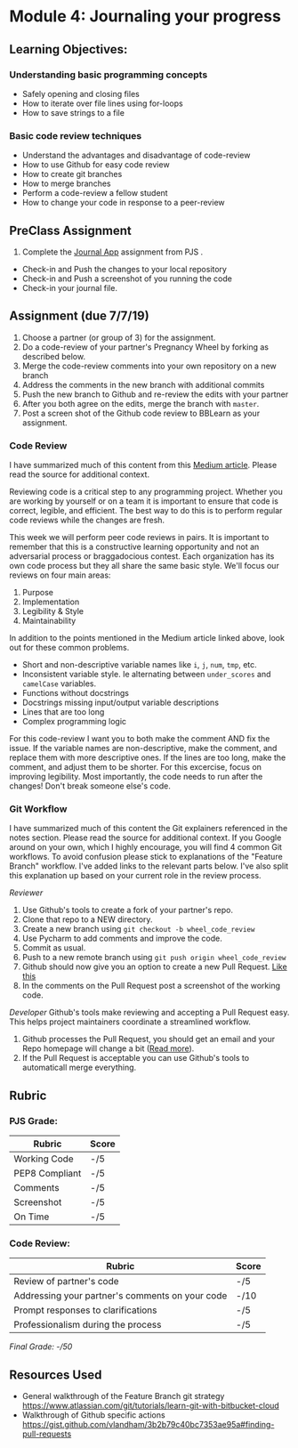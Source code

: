 # Module 4: Journaling your progress

## Learning Objectives:

### Understanding basic programming concepts
 - Safely opening and closing files
 - How to iterate over file lines using for-loops
 - How to save strings to a file

### Basic code review techniques
 - Understand the advantages and disadvantage of code-review
 - How to use Github for easy code review
 - How to create git branches
 - How to merge branches
 - Perform a code-review a fellow student
 - How to change your code in response to a peer-review
 
## PreClass Assignment

1. Complete the [Journal App](https://github.com/biomed-bioinformatics-bootcamp/python-jumpstart-course-demos/tree/master/apps/04_journal) assignment from PJS .
  - Check-in and Push the changes to your local repository
  - Check-in and Push a screenshot of you running the code
  - Check-in your journal file.
 
## Assignment (due 7/7/19)

1. Choose a partner (or group of 3) for the assignment.
2. Do a code-review of your partner's Pregnancy Wheel by forking as described below.
3. Merge the code-review comments into your own repository on a new branch
4. Address the comments in the new branch with additional commits
5. Push the new branch to Github and re-review the edits with your partner
6. After you both agree on the edits, merge the branch with `master`.
7. Post a screen shot of the Github code review to BBLearn as your assignment.  

### Code Review

I have summarized much of this content from this [Medium article](https://medium.com/palantir/code-review-best-practices-19e02780015f). 
Please read the source for additional context.
 
Reviewing code is a critical step to any programming project.
Whether you are working by yourself or on a team it is important to ensure that code is correct, legible, and efficient.
The best way to do this is to perform regular code reviews while the changes are fresh.

This week we will perform peer code reviews in pairs.
It is important to remember that this is a constructive learning opportunity and not an adversarial process or braggadocious contest.
Each organization has its own code process but they all share the same basic style.
We'll focus our reviews on four main areas:

1. Purpose
2. Implementation
3. Legibility & Style 
4. Maintainability

In addition to the points mentioned in the Medium article linked above, look out for these common problems.
- Short and non-descriptive variable names like `i`, `j`, `num`, `tmp`, etc.
- Inconsistent variable style. Ie alternating between `under_scores` and `camelCase` variables.
- Functions without docstrings
- Docstrings missing input/output variable descriptions
- Lines that are too long 
- Complex programming logic
 
For this code-review I want you to both make the comment AND fix the issue.
If the variable names are non-descriptive, make the comment, and replace them with more descriptive ones.
If the lines are too long, make the comment, and adjust them to be shorter.
For this excercise, focus on improving legibility.
Most importantly, the code needs to run after the changes! Don't break someone else's code.

### Git Workflow

I have summarized much of this content the Git explainers referenced in the notes section. 
Please read the source for additional context.
If you Google around on your own, which I highly encourage, you will find 4 common Git workflows. 
To avoid confusion please stick to explanations of the "Feature Branch" workflow.
I've added links to the relevant parts below. 
I've also split this explanation up based on your current role in the review process.

*Reviewer*
  1. Use Github's tools to create a fork of your partner's repo.
  2. Clone that repo to a NEW directory.
  3. Create a new branch using `git checkout -b wheel_code_review`
  4. Use Pycharm to add comments and improve the code.
  5. Commit as usual.
  6. Push to a new remote branch using `git push origin wheel_code_review`
  7. Github should now give you an option to create a new Pull Request. [Like this](https://gist.github.com/vlandham/3b2b79c40bc7353ae95a#create-pull-request)
  8. In the comments on the Pull Request post a screenshot of the working code.
  
*Developer*
Github's tools make reviewing and accepting a Pull Request easy. 
This helps project maintainers coordinate a streamlined workflow.
  1. Github processes the Pull Request, you should get an email and your Repo homepage will change a bit ([Read more](https://gist.github.com/vlandham/3b2b79c40bc7353ae95a#finding-pull-requests)).
  2. If the Pull Request is acceptable you can use Github's tools to automaticall merge everything.


## Rubric

### PJS Grade:

|  Rubric        | Score | 
|----------------|-------|
| Working Code   |  -/5  |
| PEP8 Compliant |  -/5  |
| Comments       |  -/5  |
| Screenshot     |  -/5  |
| On Time        |  -/5  |

### Code Review:

|  Rubric        | Score | 
|----------------|-------|
| Review of partner's code   |  -/5  |
| Addressing your partner's comments on your code |  -/10  |
| Prompt responses to clarifications  |  -/5  |
| Professionalism during the process | -/5 |

*Final Grade: -/50*

## Resources Used

- General walkthrough of the Feature Branch git strategy https://www.atlassian.com/git/tutorials/learn-git-with-bitbucket-cloud
- Walkthrough of Github specific actions https://gist.github.com/vlandham/3b2b79c40bc7353ae95a#finding-pull-requests
